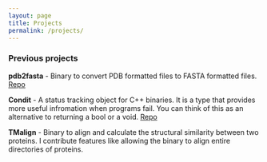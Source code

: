 ```yaml
---
layout: page
title: Projects
permalink: /projects/
---
```


### Previous projects

**pdb2fasta** - Binary to convert PDB formatted files to FASTA formatted files. 
[Repo](https://github.com/samiurkh1n/pdb2fasta)

**Condit** - A status tracking object for C++ binaries. It is a type that
provides more useful infromation when programs fail. You can think
of this as an alternative to returning a bool or a void.
[Repo](https://github.com/samiurkh1n/Condit)

**TMalign** - Binary to align and calculate the structural similarity between two
proteins. I contribute features like allowing the binary to align entire
directories of proteins.

